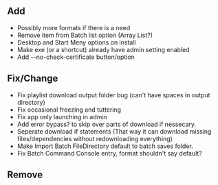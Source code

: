 
## Add
- Possibly more formats if there is a need
- Remove item from Batch list option (Array List?)
- Desktop and Start Meny options on install
- Make exe (or a shortcut) already have admin setting enabled 
- Add --no-check-certificate button/option

## Fix/Change
- Fix playlist download output folder bug (can't have spaces in output directory)
- Fix occasional freezing and tuttering
- Fix app only launching in admin
- Add error bypass? to skip over parts of download if nessecary. 
- Seperate download if statements (That way it can download missing files/dependencies without redownloading everything)
- Make Import Batch FileDirectory default to batch saves folder.
- Fix Batch Command Console entry, format shouldn't say default?

## Remove

